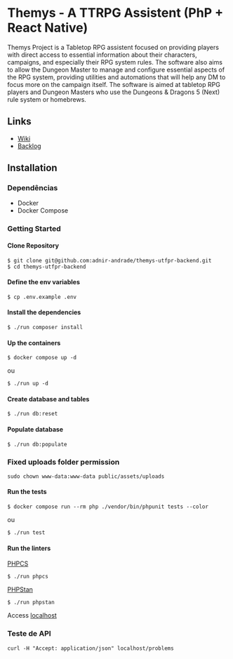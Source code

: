 # Themys - A TTRPG Assistent (PhP + React Native)

Themys Project is a Tabletop RPG assistent focused on providing players with direct access to essential information about their characters, campaigns, and especially their RPG system rules. The software also aims to allow the Dungeon Master to manage and configure essential aspects of the RPG system, providing utilities and automations that will help any DM to focus more on the campaign itself. The software is aimed at tabletop RPG players and Dungeon Masters who use the Dungeons & Dragons 5 (Next) rule system or homebrews.

## Links
- [Wiki](https://github.com/adnir-andrade/themys-utfpr-backend/wiki)
- [Backlog](https://github.com/users/adnir-andrade/projects/1/views/1)

## Installation

### Dependências

- Docker
- Docker Compose

### Getting Started

#### Clone Repository

```
$ git clone git@github.com:adnir-andrade/themys-utfpr-backend.git
$ cd themys-utfpr-backend
```

#### Define the env variables

```
$ cp .env.example .env
```

#### Install the dependencies

```
$ ./run composer install
```

#### Up the containers

```
$ docker compose up -d
```

ou

```
$ ./run up -d
```

#### Create database and tables

```
$ ./run db:reset
```

#### Populate database

```
$ ./run db:populate
```

### Fixed uploads folder permission

```
sudo chown www-data:www-data public/assets/uploads
```

#### Run the tests

```
$ docker compose run --rm php ./vendor/bin/phpunit tests --color
```

ou

```
$ ./run test
```

#### Run the linters

[PHPCS](https://github.com/PHPCSStandards/PHP_CodeSniffer/)

```
$ ./run phpcs
```

[PHPStan](https://phpstan.org/)

```
$ ./run phpstan
```

Access [localhost](http://localhost)

### Teste de API

```shell
curl -H "Accept: application/json" localhost/problems
```
